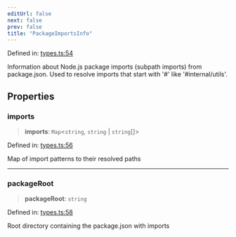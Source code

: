 ```yaml
---
editUrl: false
next: false
prev: false
title: "PackageImportsInfo"
---
```


Defined in: [types.ts:54](https://github.com/SubtleTools/move-ts-file/blob/main/src/types.ts#L54)

Information about Node.js package imports (subpath imports) from package.json.
Used to resolve imports that start with '#' like '#internal/utils'.

## Properties

### imports

> **imports**: `Map`\<`string`, `string` \| `string`[]\>

Defined in: [types.ts:56](https://github.com/SubtleTools/move-ts-file/blob/main/src/types.ts#L56)

Map of import patterns to their resolved paths

***

### packageRoot

> **packageRoot**: `string`

Defined in: [types.ts:58](https://github.com/SubtleTools/move-ts-file/blob/main/src/types.ts#L58)

Root directory containing the package.json with imports
